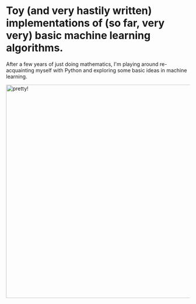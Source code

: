 # Toy (and very hastily written) implementations of (so far, very very) basic machine learning algorithms.

After a few years of just doing mathematics, I'm playing around re-acquainting myself with Python and exploring some basic ideas in machine learning.

<img width="585" alt="pretty!" src="https://github.com/xanderlewis/ml-from-scratch/assets/8215808/d5994f58-f2e8-442b-a8b7-fbc198fb3526">
